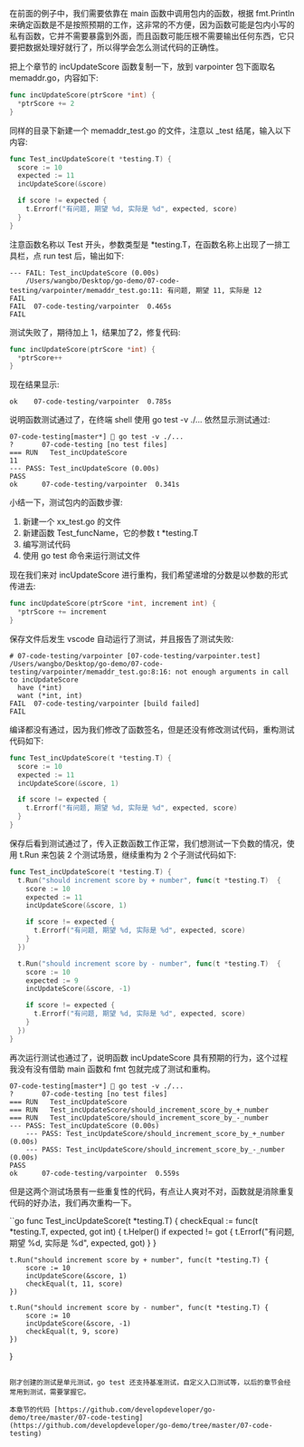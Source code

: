 在前面的例子中，我们需要依靠在 main 函数中调用包内的函数，根据 fmt.Println 来确定函数是不是按照预期的工作，这非常的不方便，因为函数可能是包内小写的私有函数，它并不需要暴露到外面，而且函数可能压根不需要输出任何东西，它只要把数据处理好就行了，所以得学会怎么测试代码的正确性。

把上个章节的 incUpdateScore 函数复制一下，放到 varpointer 包下面取名 memaddr.go，内容如下:

```go
func incUpdateScore(ptrScore *int) {
  *ptrScore += 2
}
```

同样的目录下新建一个 memaddr_test.go 的文件，注意以 _test 结尾，输入以下内容:

```go
func Test_incUpdateScore(t *testing.T) {
  score := 10
  expected := 11
  incUpdateScore(&score)

  if score != expected {
    t.Errorf("有问题, 期望 %d, 实际是 %d", expected, score)
  }
}
```

注意函数名称以 Test 开头，参数类型是 *testing.T，在函数名称上出现了一排工具栏，点 run test 后，输出如下:

```
--- FAIL: Test_incUpdateScore (0.00s)
    /Users/wangbo/Desktop/go-demo/07-code-testing/varpointer/memaddr_test.go:11: 有问题, 期望 11, 实际是 12
FAIL
FAIL  07-code-testing/varpointer  0.465s
FAIL
```

测试失败了，期待加上 1，结果加了2，修复代码:

```go
func incUpdateScore(ptrScore *int) {
  *ptrScore++
}
```

现在结果显示:

```
ok    07-code-testing/varpointer  0.785s
```

说明函数测试通过了，在终端 shell 使用 go test -v ./... 依然显示测试通过:

```
07-code-testing[master*] 🍎 go test -v ./...
?   	07-code-testing	[no test files]
=== RUN   Test_incUpdateScore
11
--- PASS: Test_incUpdateScore (0.00s)
PASS
ok  	07-code-testing/varpointer	0.341s
```

小结一下，测试包内的函数步骤:  
1. 新建一个 xx_test.go 的文件
2. 新建函数 Test_funcName，它的参数 t *testing.T
3. 编写测试代码
4. 使用 go test 命令来运行测试文件

现在我们来对 incUpdateScore 进行重构，我们希望递增的分数是以参数的形式传进去:

```go
func incUpdateScore(ptrScore *int, increment int) {
  *ptrScore += increment
}
```

保存文件后发生 vscode 自动运行了测试，并且报告了测试失败:

```
# 07-code-testing/varpointer [07-code-testing/varpointer.test]
/Users/wangbo/Desktop/go-demo/07-code-testing/varpointer/memaddr_test.go:8:16: not enough arguments in call to incUpdateScore
  have (*int)
  want (*int, int)
FAIL  07-code-testing/varpointer [build failed]
FAIL
```

编译都没有通过，因为我们修改了函数签名，但是还没有修改测试代码，重构测试代码如下:

```go
func Test_incUpdateScore(t *testing.T) {
  score := 10
  expected := 11
  incUpdateScore(&score, 1)

  if score != expected {
    t.Errorf("有问题, 期望 %d, 实际是 %d", expected, score)
  }
}
```

保存后看到测试通过了，传入正数函数工作正常，我们想测试一下负数的情况，使用 t.Run 来包装 2 个测试场景，继续重构为 2 个子测试代码如下:

```go
func Test_incUpdateScore(t *testing.T) {
  t.Run("should increment score by + number", func(t *testing.T)  {
    score := 10
    expected := 11
    incUpdateScore(&score, 1)

    if score != expected {
      t.Errorf("有问题, 期望 %d, 实际是 %d", expected, score)
    }
  })

  t.Run("should increment score by - number", func(t *testing.T)  {
    score := 10
    expected := 9
    incUpdateScore(&score, -1)

    if score != expected {
      t.Errorf("有问题, 期望 %d, 实际是 %d", expected, score)
    }
  })
}
```

再次运行测试也通过了，说明函数 incUpdateScore 具有预期的行为，这个过程我没有没有借助 main 函数和 fmt 包就完成了测试和重构。

```
07-code-testing[master*] 🍎 go test -v ./...
?   	07-code-testing	[no test files]
=== RUN   Test_incUpdateScore
=== RUN   Test_incUpdateScore/should_increment_score_by_+_number
=== RUN   Test_incUpdateScore/should_increment_score_by_-_number
--- PASS: Test_incUpdateScore (0.00s)
    --- PASS: Test_incUpdateScore/should_increment_score_by_+_number (0.00s)
    --- PASS: Test_incUpdateScore/should_increment_score_by_-_number (0.00s)
PASS
ok  	07-code-testing/varpointer	0.559s
```

但是这两个测试场景有一些重复性的代码，有点让人爽对不对，函数就是消除重复代码的好办法，我们再次重构一下。

``go
func Test_incUpdateScore(t *testing.T) {
	checkEqual := func(t *testing.T, expected, got int) {
		t.Helper()
		if expected != got {
			t.Errorf("有问题, 期望 %d, 实际是 %d", expected, got)
		}
	}

	t.Run("should increment score by + number", func(t *testing.T) {
		score := 10
		incUpdateScore(&score, 1)
		checkEqual(t, 11, score)
	})

	t.Run("should increment score by - number", func(t *testing.T) {
		score := 10
		incUpdateScore(&score, -1)
		checkEqual(t, 9, score)
	})
}
```

刚才创建的测试是单元测试，go test 还支持基准测试，自定义入口测试等，以后的章节会经常用到测试，需要掌握它。

本章节的代码 [https://github.com/developdeveloper/go-demo/tree/master/07-code-testing](https://github.com/developdeveloper/go-demo/tree/master/07-code-testing)
